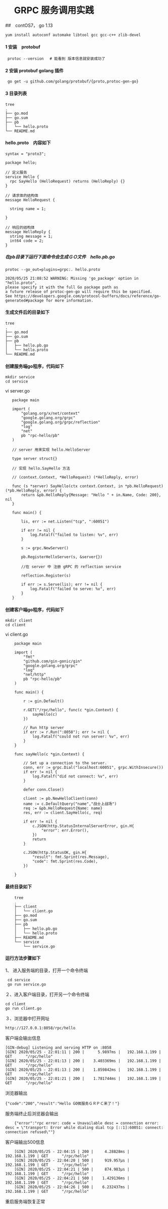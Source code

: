 # 　GRPC 服务调用实践


##　contOS7， go 1.13

    yum install autoconf automake libtool gcc gcc-c++ zlib-devel
    
#### 1 安装　protobuf
   
     protoc --version 　# 能看到 版本信息就安装成功了

#### 2 安装 protobuf golang 插件

     go get -u github.com/golang/protobuf/{proto,protoc-gen-go}
            
#### 3 目录列表

    tree
    .
    ├── go.mod
    ├── go.sum
    ├── pb
    │   └── hello.proto
    └── README.md


#### hello.proto　内容如下

    syntax = "proto3";
    
    package hello;
    
    // 定义服务
    service Hello {
      rpc SayHello (HelloRequest) returns (HelloReply) {}
    }
    
    // 请求体的结构体
    message HelloRequest {
    
      string name = 1;
    
    }
    
    // 响应的结构体
    message HelloReply {
      string message = 1;
      int64 code = 2;
    }

##### 在pb目录下运行下面命令会生成ＧＯ文件　hello.pb.go

    protoc --go_out=plugins=grpc:. hello.proto 
    
    2020/05/25 21:08:52 WARNING: Missing 'go_package' option in "hello.proto",
    please specify it with the full Go package path as
    a future release of protoc-gen-go will require this be specified.
    See https://developers.google.com/protocol-buffers/docs/reference/go-generated#package for more information.


#### 生成文件后的目录如下

    tree
    .
    ├── go.mod
    ├── go.sum
    ├── pb
    │   ├── hello.pb.go
    │   └── hello.proto
    └── README.md

#### 创建服务端go程序，代码如下

    mkdir service
    cd service
    
vi server.go
    
       
       package main
       
       import (
           "golang.org/x/net/context"
           "google.golang.org/grpc"
           "google.golang.org/grpc/reflection"
           "log"
           "net"
           pb "rpc-hello/pb"
       )
       
       // server 用来实现 hello.HelloServer
       
       type server struct{}
       
       // 实现 hello.SayHello 方法
       
       // (context.Context, *HelloRequest) (*HelloReply, error)
       
       func (s *server) SayHello(ctx context.Context, in *pb.HelloRequest) (*pb.HelloReply, error) {
           return &pb.HelloReply{Message: "Hello " + in.Name, Code: 200}, nil
       }
       
       func main() {
       
           lis, err := net.Listen("tcp", ":60051")
       
           if err != nil {
               log.Fatalf("failed to listen: %v", err)
           }
       
           s := grpc.NewServer()
       
           pb.RegisterHelloServer(s, &server{})
       
           //在 server 中 注册 gRPC 的 reflection service
       
           reflection.Register(s)
       
           if err := s.Serve(lis); err != nil {
               log.Fatalf("failed to serve: %v", err)
           }
       }
       
#### 创建客户端go程序，代码如下
    
    mkdir client
    cd client

vi client.go

        package main
        
        import (
            "fmt"
            "github.com/gin-gonic/gin"
            "google.golang.org/grpc"
            "log"
            "net/http"
            pb "rpc-hello/pb"
        )
        
        func main() {
        
            r := gin.Default()
        
            r.GET("/rpc/hello", func(c *gin.Context) {
                sayHello(c)
            })
        
            // Run http server
            if err := r.Run(":8058"); err != nil {
                log.Fatalf("could not run server: %v", err)
            }
        }
        
        func sayHello(c *gin.Context) {
        
            // Set up a connection to the server.
            conn, err := grpc.Dial("localhost:60051", grpc.WithInsecure())
            if err != nil {
                log.Fatalf("did not connect: %v", err)
            }
        
            defer conn.Close()
        
            client := pb.NewHelloClient(conn)
            name := c.DefaultQuery("name","战士上战场")
            req := &pb.HelloRequest{Name: name}
            res, err := client.SayHello(c, req)
        
            if err != nil {
                c.JSON(http.StatusInternalServerError, gin.H{
                    "error": err.Error(),
                })
                return
            }
        
            c.JSON(http.StatusOK, gin.H{
                "result": fmt.Sprint(res.Message),
                "code": fmt.Sprint(res.Code),
            })
        
        }
        
#### 最终目录如下

        tree
        .
        ├── client
        │   └── client.go
        ├── go.mod
        ├── go.sum
        ├── pb
        │   ├── hello.pb.go
        │   └── hello.proto
        ├── README.md
        └── service
            └── service.go


#### 运行方法步骤如下

1、 进入服务端的目录，打开一个命令终端
     
     cd service
     go run service.go

２、进入客户端目录，打开另一个命令终端
    
    cd client
    go run client.go

３、浏览器中打开网址
    
    http://127.0.0.1:8058/rpc/hello
    
客户端会输出信息

    [GIN-debug] Listening and serving HTTP on :8058
    [GIN] 2020/05/25 - 22:01:11 | 200 |      5.9897ms |   192.168.1.199 | GET      "/rpc/hello"
    [GIN] 2020/05/25 - 22:01:13 | 200 |    3.403369ms |   192.168.1.199 | GET      "/rpc/hello"
    [GIN] 2020/05/25 - 22:01:13 | 200 |    1.859842ms |   192.168.1.199 | GET      "/rpc/hello"
    [GIN] 2020/05/25 - 22:01:21 | 200 |    1.781744ms |   192.168.1.199 | GET      "/rpc/hello"

浏览器输出

    {"code":"200","result":"Hello GO微服务ＧＲＰＣ来了！"}

服务端终止后浏览器会输出

        {"error":"rpc error: code = Unavailable desc = connection error: desc = \"transport: Error while dialing dial tcp [::1]:60051: connect: connection refused\""}
        
客户端输出500信息
        
        [GIN] 2020/05/25 - 22:04:15 | 200 |     4.28828ms |   192.168.1.199 | GET      "/rpc/hello"
        [GIN] 2020/05/25 - 22:04:20 | 500 |     919.957µs |   192.168.1.199 | GET      "/rpc/hello"
        [GIN] 2020/05/25 - 22:04:21 | 500 |     874.983µs |   192.168.1.199 | GET      "/rpc/hello"
        [GIN] 2020/05/25 - 22:04:21 | 500 |    1.429136ms |   192.168.1.199 | GET      "/rpc/hello"
        [GIN] 2020/05/25 - 22:04:26 | 500 |    6.232437ms |   192.168.1.199 | GET      "/rpc/hello"

重启服务端恢复正常
